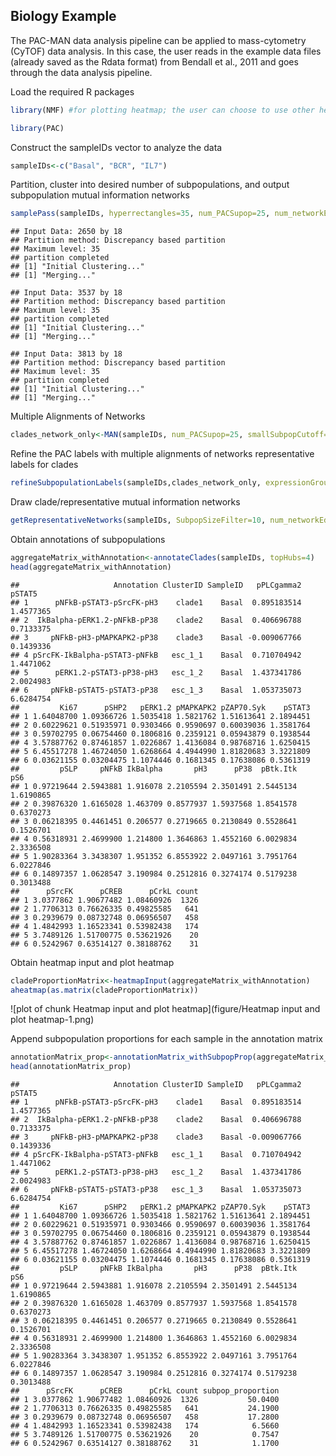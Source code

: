 Biology Example
---------------------------

The PAC-MAN data analysis pipeline can be applied to mass-cytometry (CyTOF) data analysis. In this case, the user reads in the example data files (already saved as the Rdata format) from Bendall et al., 2011 and goes through the data analysis pipeline.

Load the required R packages


```r
library(NMF) #for plotting heatmap; the user can choose to use other heatmap packages as well

library(PAC)
```

Construct the sampleIDs vector to analyze the data


```r
sampleIDs<-c("Basal", "BCR", "IL7")
```

Partition, cluster into desired number of subpopulations, and output subpopulation mutual information networks


```r
samplePass(sampleIDs, hyperrectangles=35, num_PACSupop=25, num_networkEdge=50, max.iter=50)
```

```
## Input Data: 2650 by 18
## Partition method: Discrepancy based partition
## Maximum level: 35
## partition completed
## [1] "Initial Clustering..."
## [1] "Merging..."
```

```
## Input Data: 3537 by 18
## Partition method: Discrepancy based partition
## Maximum level: 35
## partition completed
## [1] "Initial Clustering..."
## [1] "Merging..."
```

```
## Input Data: 3813 by 18
## Partition method: Discrepancy based partition
## Maximum level: 35
## partition completed
## [1] "Initial Clustering..."
## [1] "Merging..."
```

Multiple Alignments of Networks


```r
clades_network_only<-MAN(sampleIDs, num_PACSupop=25, smallSubpopCutoff=100, k_clades=5)
```

Refine the PAC labels with multiple alignments of networks representative labels for clades


```r
refineSubpopulationLabels(sampleIDs,clades_network_only, expressionGroupClamp=5)
```

Draw clade/representative mutual information networks


```r
getRepresentativeNetworks(sampleIDs, SubpopSizeFilter=10, num_networkEdge=50)
```

Obtain annotations of subpopulations


```r
aggregateMatrix_withAnnotation<-annotateClades(sampleIDs, topHubs=4)
head(aggregateMatrix_withAnnotation)
```

```
##                     Annotation ClusterID SampleID   pPLCgamma2    pSTAT5
## 1      pNFkB-pSTAT3-pSrcFK-pH3    clade1    Basal  0.895183514 1.4577365
## 2  IkBalpha-pERK1.2-pNFkB-pP38    clade2    Basal  0.406696788 0.7133375
## 3     pNFkB-pH3-pMAPKAPK2-pP38    clade3    Basal -0.009067766 0.1439336
## 4 pSrcFK-IkBalpha-pSTAT3-pNFkB   esc_1_1    Basal  0.710704942 1.4471062
## 5      pERK1.2-pSTAT3-pP38-pH3   esc_1_2    Basal  1.437341786 2.0024983
## 6     pNFkB-pSTAT5-pSTAT3-pP38   esc_1_3    Basal  1.053735073 6.6284754
##         Ki67      pSHP2   pERK1.2 pMAPKAPK2 pZAP70.Syk    pSTAT3
## 1 1.64048700 1.09366726 1.5035418 1.5821762 1.51613641 2.1894451
## 2 0.60229621 0.51935971 0.9303466 0.9590697 0.60039036 1.3581764
## 3 0.59702795 0.06754460 0.1806816 0.2359121 0.05943879 0.1938544
## 4 3.57887762 0.87461857 1.0226867 1.4136084 0.98768716 1.6250415
## 5 6.45517278 1.46724050 1.6268664 4.4944990 1.81820683 3.3221809
## 6 0.03621155 0.03204475 1.1074446 0.1681345 0.17638086 0.5361319
##         pSLP     pNFkB IkBalpha       pH3      pP38  pBtk.Itk       pS6
## 1 0.97219644 2.5943881 1.916078 2.2105594 2.3501491 2.5445134 1.6190865
## 2 0.39876320 1.6165028 1.463709 0.8577937 1.5937568 1.8541578 0.6370273
## 3 0.06218395 0.4461451 0.206577 0.2719665 0.2130849 0.5528641 0.1526701
## 4 0.56318931 2.4699900 1.214800 1.3646863 1.4552160 6.0029834 2.3336508
## 5 1.90283364 3.3438307 1.951352 6.8553922 2.0497161 3.7951764 6.0227846
## 6 0.14897357 1.0628547 3.190984 0.2512816 0.3274174 0.5179238 0.3013488
##      pSrcFK      pCREB      pCrkL count
## 1 3.0377862 1.90677482 1.08460926  1326
## 2 1.7706313 0.76626335 0.49825585   641
## 3 0.2939679 0.08732748 0.06956507   458
## 4 1.4842993 1.16523341 0.53982438   174
## 5 3.7489126 1.51700775 0.53621926    20
## 6 0.5242967 0.63514127 0.38188762    31
```


Obtain heatmap input and plot heatmap


```r
cladeProportionMatrix<-heatmapInput(aggregateMatrix_withAnnotation)
aheatmap(as.matrix(cladeProportionMatrix))
```

![plot of chunk Heatmap input and plot heatmap](figure/Heatmap input and plot heatmap-1.png)


Append subpopulation proportions for each sample in the annotation matrix


```r
annotationMatrix_prop<-annotationMatrix_withSubpopProp(aggregateMatrix_withAnnotation)
head(annotationMatrix_prop)
```

```
##                     Annotation ClusterID SampleID   pPLCgamma2    pSTAT5
## 1      pNFkB-pSTAT3-pSrcFK-pH3    clade1    Basal  0.895183514 1.4577365
## 2  IkBalpha-pERK1.2-pNFkB-pP38    clade2    Basal  0.406696788 0.7133375
## 3     pNFkB-pH3-pMAPKAPK2-pP38    clade3    Basal -0.009067766 0.1439336
## 4 pSrcFK-IkBalpha-pSTAT3-pNFkB   esc_1_1    Basal  0.710704942 1.4471062
## 5      pERK1.2-pSTAT3-pP38-pH3   esc_1_2    Basal  1.437341786 2.0024983
## 6     pNFkB-pSTAT5-pSTAT3-pP38   esc_1_3    Basal  1.053735073 6.6284754
##         Ki67      pSHP2   pERK1.2 pMAPKAPK2 pZAP70.Syk    pSTAT3
## 1 1.64048700 1.09366726 1.5035418 1.5821762 1.51613641 2.1894451
## 2 0.60229621 0.51935971 0.9303466 0.9590697 0.60039036 1.3581764
## 3 0.59702795 0.06754460 0.1806816 0.2359121 0.05943879 0.1938544
## 4 3.57887762 0.87461857 1.0226867 1.4136084 0.98768716 1.6250415
## 5 6.45517278 1.46724050 1.6268664 4.4944990 1.81820683 3.3221809
## 6 0.03621155 0.03204475 1.1074446 0.1681345 0.17638086 0.5361319
##         pSLP     pNFkB IkBalpha       pH3      pP38  pBtk.Itk       pS6
## 1 0.97219644 2.5943881 1.916078 2.2105594 2.3501491 2.5445134 1.6190865
## 2 0.39876320 1.6165028 1.463709 0.8577937 1.5937568 1.8541578 0.6370273
## 3 0.06218395 0.4461451 0.206577 0.2719665 0.2130849 0.5528641 0.1526701
## 4 0.56318931 2.4699900 1.214800 1.3646863 1.4552160 6.0029834 2.3336508
## 5 1.90283364 3.3438307 1.951352 6.8553922 2.0497161 3.7951764 6.0227846
## 6 0.14897357 1.0628547 3.190984 0.2512816 0.3274174 0.5179238 0.3013488
##      pSrcFK      pCREB      pCrkL count subpop_proportion
## 1 3.0377862 1.90677482 1.08460926  1326           50.0400
## 2 1.7706313 0.76626335 0.49825585   641           24.1900
## 3 0.2939679 0.08732748 0.06956507   458           17.2800
## 4 1.4842993 1.16523341 0.53982438   174            6.5660
## 5 3.7489126 1.51700775 0.53621926    20            0.7547
## 6 0.5242967 0.63514127 0.38188762    31            1.1700
```




